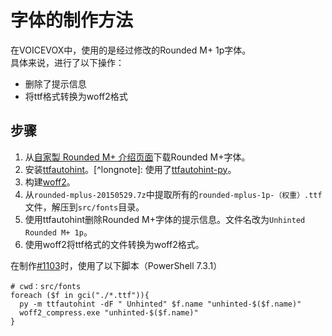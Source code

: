  # 字体的制作方法

在VOICEVOX中，使用的是经过修改的Rounded M+ 1p字体。  
具体来说，进行了以下操作：

- 删除了提示信息
- 将ttf格式转换为woff2格式

## 步骤

1. 从[自家製 Rounded M+ 介绍页面](http://jikasei.me/font/rounded-mplus/about.html)下载Rounded M+字体。
2. 安装[ttfautohint](https://freetype.org/ttfautohint/)。[^longnote]: 使用了[ttfautohint-py](https://pypi.org/project/ttfautohint-py/)。
3. 构建[woff2](https://github.com/google/woff2)。
4. 从`rounded-mplus-20150529.7z`中提取所有的`rounded-mplus-1p-（权重）.ttf`文件，解压到`src/fonts`目录。
5. 使用ttfautohint删除Rounded M+字体的提示信息。文件名改为`Unhinted Rounded M+ 1p`。
6. 使用woff2将ttf格式的文件转换为woff2格式。

在制作[#1103](https://github.com/VOICEVOX/voicevox/pull/1103)时，使用了以下脚本（PowerShell 7.3.1）


```pwsh
# cwd：src/fonts
foreach ($f in gci("./*.ttf")){
  py -m ttfautohint -dF " Unhinted" $f.name "unhinted-$($f.name)"
  woff2_compress.exe "unhinted-$($f.name)"
}
```
